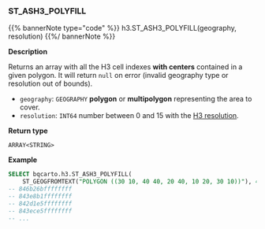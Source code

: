 ### ST_ASH3_POLYFILL

{{% bannerNote type="code" %}}
h3.ST_ASH3_POLYFILL(geography, resolution)
{{%/ bannerNote %}}

**Description**

Returns an array with all the H3 cell indexes **with centers** contained in a given polygon. It will return `null` on error (invalid geography type or resolution out of bounds).

* `geography`: `GEOGRAPHY` **polygon** or **multipolygon** representing the area to cover.
* `resolution`: `INT64` number between 0 and 15 with the [H3 resolution](https://h3geo.org/docs/core-library/restable).

**Return type**

`ARRAY<STRING>`

**Example**

```sql
SELECT bqcarto.h3.ST_ASH3_POLYFILL(
    ST_GEOGFROMTEXT("POLYGON ((30 10, 40 40, 20 40, 10 20, 30 10))"), 4);
-- 846b26bffffffff
-- 843e8b1ffffffff
-- 842d1e5ffffffff
-- 843ece5ffffffff
-- ...
```